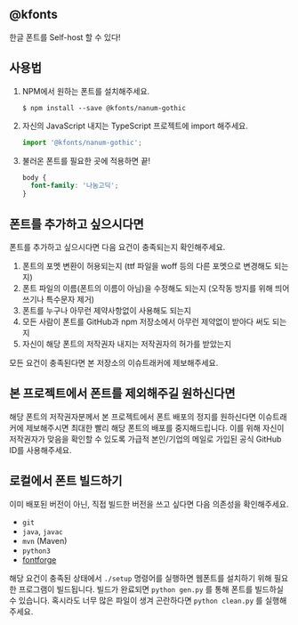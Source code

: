 @kfonts
-------

한글 폰트를 Self-host 할 수 있다!


사용법
------

1. NPM에서 원하는 폰트를 설치해주세요.
   ```
   $ npm install --save @kfonts/nanum-gothic
   ```
2. 자신의 JavaScript 내지는 TypeScript 프로젝트에 import 해주세요.
   ```js
   import '@kfonts/nanum-gothic';
   ```
3. 불러온 폰트를 필요한 곳에 적용하면 끝!
   ```css
   body {
     font-family: '나눔고딕';
   }
   ```

폰트를 추가하고 싶으시다면
----------------------

폰트를 추가하고 싶으시다면 다음 요건이 충족되는지 확인해주세요.

1. 폰트의 포멧 변환이 허용되는지 (ttf 파일을 woff 등의 다른 포멧으로 변경해도 되는지)
2. 폰트 파일의 이름(폰트의 이름이 아님)을 수정해도 되는지 (오작동 방지를 위해 띄어쓰기나 특수문자 제거)
3. 폰트를 누구나 아무런 제약사항없이 사용해도 되는지
4. 모든 사람이 폰트를 GitHub과 npm 저장소에서 아무런 제약없이 받아다 써도 되는지
5. 자신이 해당 폰트의 저작권자 내지는 저작권자의 허가를 받았는지

모든 요건이 충족된다면 본 저장소의 이슈트래커에 제보해주세요.


본 프로젝트에서 폰트를 제외해주길 원하신다면
--------------------------------------

해당 폰트의 저작권자분께서 본 프로젝트에서 폰트 배포의 정지를 원하신다면 이슈트래커에 제보해주시면 최대한 빨리 해당 폰트의 배포를 중지해드립니다.
이를 위해 자신이 저작권자가 맞음을 확인할 수 있도록 가급적 본인/기업의 메일로 가입된 공식 GitHub ID를 사용해주세요.


로컬에서 폰트 빌드하기
-------------------

이미 배포된 버전이 아닌, 직접 빌드한 버전을 쓰고 싶다면 다음 의존성을 확인해주세요.

- `git`
- `java`, `javac`
- `mvn` (Maven)
- `python3`
- [fontforge](http://fontforge.github.io/en-US/)

해당 요건이 충족된 상태에서 `./setup` 명령어를 실행하면 웹폰트를 설치하기 위해 필요한 프로그램이 빌드됩니다.
빌드가 완료되면 `python gen.py` 를 통해 폰트를 빌드하실 수 있습니다.
혹시라도 너무 많은 파일이 생겨 곤란하다면 `python clean.py` 를 실행해주세요.
